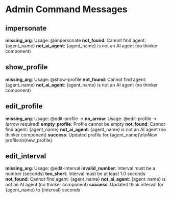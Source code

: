 # Admin Command Messages

## impersonate
**missing_arg**: Usage: @impersonate <agent name>
**not_found**: Cannot find agent: {agent_name}
**not_ai_agent**: {agent_name} is not an AI agent (no thinker component)

## show_profile
**missing_arg**: Usage: @show-profile <agent name>
**not_found**: Cannot find agent: {agent_name}
**not_ai_agent**: {agent_name} is not an AI agent (no thinker component)

## edit_profile
**missing_arg**: Usage: @edit-profile <agent name> -> <new profile>
**no_arrow**: Usage: @edit-profile <agent name> -> <new profile> (arrow required)
**empty_profile**: Profile cannot be empty
**not_found**: Cannot find agent: {agent_name}
**not_ai_agent**: {agent_name} is not an AI agent (no thinker component)
**success**: Updated profile for {agent_name}\n\nNew profile:\n{new_profile}

## edit_interval
**missing_arg**: Usage: @edit-interval <agent name> <seconds>
**invalid_number**: Interval must be a number (seconds)
**too_short**: Interval must be at least 1.0 seconds
**not_found**: Cannot find agent: {agent_name}
**not_ai_agent**: {agent_name} is not an AI agent (no thinker component)
**success**: Updated think interval for {agent_name} to {interval} seconds
